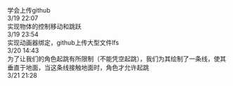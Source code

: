 学会上传github  
3/19 22:07  
实现物体的控制移动和跳跃  
3/19 23:54  
实现动画器绑定，github上传大型文件lfs  
3/20 14:43  
为了让我们的角色起跳有所限制（不能凭空起跳），我们为其绘制了一条线，使其垂直于地面，当这条线接触地面时，角色才允许起跳   
3/21 21:28  
